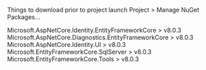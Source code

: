 Things to download prior to project launch
Project > Manage NuGet Packages... 

Microsoft.AspNetCore.Identity.EntityFrameworkCore > v8.0.3
Microsoft.AspNetCore.Diagnostics.EntityFrameworkCore > v8.0.3
Microsoft.AspNetCore.Identity.UI > v8.0.3
Microsoft.EntityFrameworkCore.SqlServer > v8.0.3
Microsoft.EntityFrameworkCore.Tools > v8.0.3